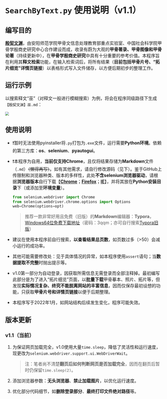 # `SearchByText.py` 使用说明（v1.1）

## 编写目的

[**殷契文渊**](http://jgw.aynu.edu.cn/ajaxpage/home2.0/index.html)，由安阳师范学院甲骨文信息处理教育部重点实验室、中国社会科学院甲骨学殷商史研究中心合作建设而成，收录有蔚为大观的**甲骨著录、甲骨图像和甲骨论著**（持续更新中），在**甲骨学殷商史研究**中具有十分重要的参考价值。本程序旨在利用其**释文检索**功能，在输入检索词后，将所有结果（**目前包括甲骨片号、“拓片细览”详情页链接**）以表格形式写入文件储存，以方便后期初步的整理工作。

## 运行示例

以搜索释文“巫”（对释文一般进行模糊搜索）为例，将会在程序同级路径下生成`【殷契文渊】巫.md`：

<img src="https://raw.githubusercontent.com/zhituaner/picBed/master/SearchByText_Example.png" style="zoom:75%;" />

## 使用说明

- :heavy_exclamation_mark:暂时无法使用pyinstaller将`.py`打包为`.exe`文件，运行需要**Python环境**。依赖的第三方库：**os**、**selenium**、**pyautogui**。

- :heavy_exclamation_mark:本程序为自用，**当前仅支持Chrome**，且仅将结果存储为**Markdown**文件（`.md`）~~（懒得再写）~~。如有其他需求，请自行修改源码（见下）。鉴于GitHub上传限制和浏览器种类、版本的多样性，此处**不含selenium浏览器驱动**，请根据**浏览器版本**自行下载【[**Chrome**](http://chromedriver.storage.googleapis.com/index.html)；[**Firefox**](https://github.com/mozilla/geckodriver/releases/)；[**IE**](http://selenium-release.storage.googleapis.com/index.html)】，并将其放在**Python安装目录**下（或添加至**环境变量**）。

  ```python
  from selenium.webdriver import Chrome
  from selenium.webdriver.chrome.options import Options
  web=Chrome(options=opt)
  ```

  > 推荐一款非常好用且免费（旧版）的**Markdown**编辑器：**Typora**，[Windows64位免费下载地址](https://zhituaner.lanzouw.com/iSlSKzjyb0j)（密码：3qqm；亦可自行搜索[Typora旧版](https://www.baidu.com/s?ie=UTF-8&wd=typora旧版下载)）

- 建议在使用本程序前自行搜索，**以查看结果总页数**，如页数过多（>50）会减小运行的成功率。

- 其他可能需要修改处：见于具体情况的异常，如本程序使用`assert`语句；当**数据提取不完整**时抛出提示等。

- v1.0第一部分为自动登录，因获取所需信息无需登录而全部注释掉。最初编写此部分是为了进入“拓片细览”页面，以**批量下载**甲骨摹本、照片、拓片等，但发现**实际情况复杂、终究不能脱离网站的丰富信息**，因而仅保存最初设想的功能，只获取**甲骨片号和详情页链接**以便于后期整理。

- 本程序写于2022年1月，如网站结构后续发生变化，程序可能失效。

## 版本更新

### v1.1（当前）

1. 为保证网页加载完全，v1.0使用大量`time.sleep`，降低了灵活性和运行速度，现更改为`selenium.webdriver.support.ui.WebDriverWait`。

   > 注：笔者尚不清楚**翻页后如何判断网页是否加载完全**，因而在翻页后暂时仍保留`time.sleep(2)`。

2. 添加浏览器参数：**无头浏览器**、**禁止加载图片**，以优化运行速度。

3. 优化部分代码细节，如**删除登录部分**、**最终打印文件绝对路径**等。
